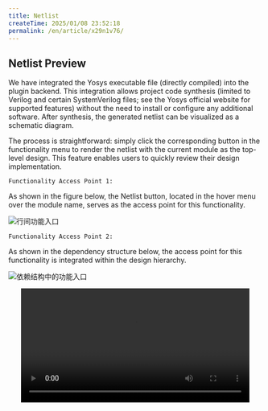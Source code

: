 ```yaml
---
title: Netlist
createTime: 2025/01/08 23:52:18
permalink: /en/article/x29n1v76/
---
```


## Netlist Preview

We have integrated the Yosys executable file (directly compiled) into the plugin backend. This integration allows project code synthesis (limited to Verilog and certain SystemVerilog files; see the Yosys official website for supported features) without the need to install or configure any additional software. After synthesis, the generated netlist can be visualized as a schematic diagram.

The process is straightforward: simply click the corresponding button in the functionality menu to render the netlist with the current module as the top-level design. This feature enables users to quickly review their design implementation.

`Functionality Access Point 1:`

As shown in the figure below, the Netlist button, located in the hover menu over the module name, serves as the access point for this functionality.

<!-- TODO: netlist-incode -->
![行间功能入口]()

`Functionality Access Point 2:`

As shown in the dependency structure below, the access point for this functionality is integrated within the design hierarchy.

<!-- TODO: netlist-arch -->
![依赖结构中的功能入口]()

<!-- TODO: netlist (netlist具体使用教程视频) -->
<center>
<video width="90%" controls>  
  <source src="/videos/netlist.mp4" type="video/mp4">  
  您的浏览器不支持视频标签。  
</video>
</center>

